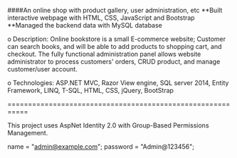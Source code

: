 ####An online shop with product gallery, user administration, etc
**Built interactive webpage with HTML, CSS, JavaScript and Bootstrap
**Managed the backend data with MySQL database 


o	Description: Online bookstore is a small E-commerce website; Customer can search books, and will be able to add products to shopping cart, and checkout. The fully functional administration panel allows website administrator to process customers' orders, CRUD product, and manage customer/user account.

o	Technologies: ASP.NET MVC, Razor View engine, SQL server 2014, Entity Framework, LINQ, T-SQL, HTML, CSS, jQuery, BootStrap




===========================================================

This project uses AspNet Identity 2.0 with Group-Based Permissions Management.

name = "admin@example.com";
password = "Admin@123456";

